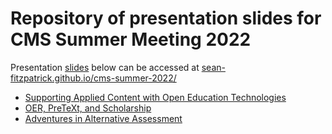 # Repository of presentation slides for CMS Summer Meeting 2022

Presentation [slides](https://sean-fitzpatrick.github.io/cms-summer-2022/talks.html) below can be accessed at [sean-fitzpatrick.github.io/cms-summer-2022/](https://sean-fitzpatrick.github.io/cms-summer-2022/)

- [Supporting Applied Content with Open Education Technologies](applications/applications.html)
- [OER, PreTeXt, and Scholarship](oer/oer.html)
- [Adventures in Alternative Assessment](ungrading/ungrading.html)
